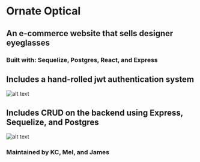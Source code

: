 # Ornate Optical
## An e-commerce website that sells designer eyeglasses
### Built with: Sequelize, Postgres, React, and Express 
## Includes a hand-rolled jwt authentication system

![alt text](https://media.giphy.com/media/L2U6NrV7t0Tv6ZiIf9/giphy.gif)

## Includes CRUD on the backend using Express, Sequelize, and Postgres

![alt text](https://media.giphy.com/media/Tj4jONUVR6MTGwB9s1/giphy.gif)

### Maintained by KC, Mel, and James
